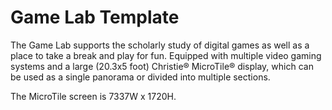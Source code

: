 # Game Lab Template

The Game Lab supports the scholarly study of digital games as well as a place to take a break and play for fun. Equipped with multiple video gaming systems and a large (20.3x5 foot) Christie® MicroTile® display, which can be used as a single panorama or divided into multiple sections.

The MicroTile screen is 7337W x 1720H.

